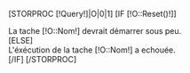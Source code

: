 [STORPROC [!Query!]|O|0|1]
[IF [!O::Reset()!]]
    <div class="alert alert-success">La tache [!O::Nom!] devrait démarrer sous peu.</div>
[ELSE]
    <div class="alert alert-danger">L'éxécution de la tache [!O::Nom!] a echouée.</div>
[/IF]
[/STORPROC]
